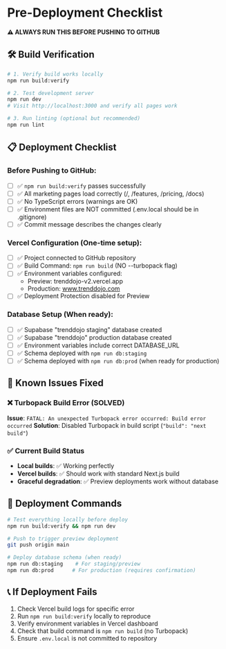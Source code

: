 # Pre-Deployment Checklist

**⚠️ ALWAYS RUN THIS BEFORE PUSHING TO GITHUB**

## 🛠️ Build Verification

```bash
# 1. Verify build works locally
npm run build:verify

# 2. Test development server
npm run dev
# Visit http://localhost:3000 and verify all pages work

# 3. Run linting (optional but recommended)
npm run lint
```

## 📋 Deployment Checklist

### Before Pushing to GitHub:
- [ ] ✅ `npm run build:verify` passes successfully
- [ ] ✅ All marketing pages load correctly (/, /features, /pricing, /docs)
- [ ] ✅ No TypeScript errors (warnings are OK)
- [ ] ✅ Environment files are NOT committed (.env.local should be in .gitignore)
- [ ] ✅ Commit message describes the changes clearly

### Vercel Configuration (One-time setup):
- [ ] ✅ Project connected to GitHub repository
- [ ] ✅ Build Command: `npm run build` (NO --turbopack flag)
- [ ] ✅ Environment variables configured:
  - Preview: trenddojo-v2.vercel.app
  - Production: www.trenddojo.com
- [ ] ✅ Deployment Protection disabled for Preview

### Database Setup (When ready):
- [ ] ✅ Supabase "trenddojo staging" database created
- [ ] ✅ Supabase "trenddojo" production database created
- [ ] ✅ Environment variables include correct DATABASE_URL
- [ ] ✅ Schema deployed with `npm run db:staging`
- [ ] ✅ Schema deployed with `npm run db:prod` (when ready for production)

## 🚨 Known Issues Fixed

### ❌ Turbopack Build Error (SOLVED)
**Issue**: `FATAL: An unexpected Turbopack error occurred: Build error occurred`
**Solution**: Disabled Turbopack in build script (`"build": "next build"`)

### ✅ Current Build Status
- **Local builds**: ✅ Working perfectly
- **Vercel builds**: ✅ Should work with standard Next.js build
- **Graceful degradation**: ✅ Preview deployments work without database

## 🎯 Deployment Commands

```bash
# Test everything locally before deploy
npm run build:verify && npm run dev

# Push to trigger preview deployment
git push origin main

# Deploy database schema (when ready)
npm run db:staging    # For staging/preview
npm run db:prod      # For production (requires confirmation)
```

## 📞 If Deployment Fails

1. Check Vercel build logs for specific error
2. Run `npm run build:verify` locally to reproduce
3. Verify environment variables in Vercel dashboard
4. Check that build command is `npm run build` (no Turbopack)
5. Ensure `.env.local` is not committed to repository